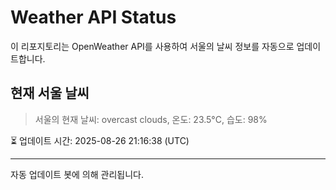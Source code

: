 
# Weather API Status

이 리포지토리는 OpenWeather API를 사용하여 서울의 날씨 정보를 자동으로 업데이트합니다.

## 현재 서울 날씨
> 서울의 현재 날씨: overcast clouds, 온도: 23.5°C, 습도: 98%

⏳ 업데이트 시간: 2025-08-26 21:16:38 (UTC)

---
자동 업데이트 봇에 의해 관리됩니다.
